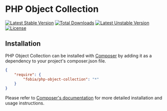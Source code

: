 # PHP Object Collection

[![Latest Stable Version](https://poser.pugx.org/fobia/php-object-collection/v/stable.svg)](https://packagist.org/packages/fobia/php-object-collection) [![Total Downloads](https://poser.pugx.org/fobia/php-object-collection/downloads.svg)](https://packagist.org/packages/fobia/php-object-collection) [![Latest Unstable Version](https://travis-ci.org/fobiaweb/php-object-collection.svg?branch=master)](https://packagist.org/packages/fobia/php-object-collection) [![License](https://poser.pugx.org/fobia/php-object-collection/license.svg)](https://packagist.org/packages/fobia/php-object-collection)


## Installation

PHP Object Collection can be installed with [Composer](http://getcomposer.org)
by adding it as a dependency to your project's composer.json file.

```json
{
    "require": {
        "fobia/php-object-collection": "*"
    }
}
```

Please refer to [Composer's documentation](https://github.com/composer/composer/blob/master/doc/00-intro.md#introduction)
for more detailed installation and usage instructions.
